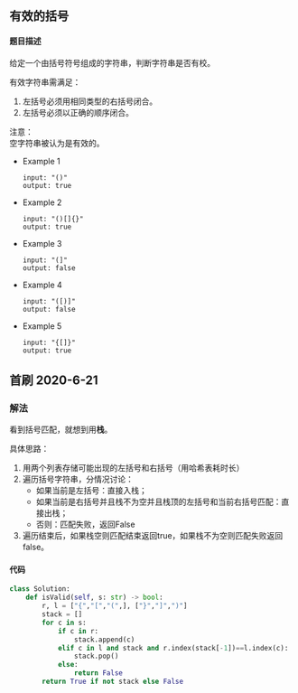 ## 有效的括号
#### 题目描述
给定一个由括号符号组成的字符串，判断字符串是否有校。

有效字符串需满足：  
1. 左括号必须用相同类型的右括号闭合。
2. 左括号必须以正确的顺序闭合。

注意：  
空字符串被认为是有效的。

- Example 1
    ```
    input: "()"
    output: true
    ```
- Example 2
    ```
    input: "()[]{}"
    output: true
    ```
- Example 3
    ```
    input: "(]"
    output: false
    ```
- Example 4
    ```
    input: "([)]"
    output: false
    ```
- Example 5
    ```
    input: "{[]}"
    output: true
    ```

## 首刷 2020-6-21
### 解法
看到括号匹配，就想到用**栈**。  

具体思路：  
1. 用两个列表存储可能出现的左括号和右括号（用哈希表耗时长）
2. 遍历括号字符串，分情况讨论：
   - 如果当前是左括号：直接入栈；
   - 如果当前是右括号并且栈不为空并且栈顶的左括号和当前右括号匹配：直接出栈；
   - 否则：匹配失败，返回False
3. 遍历结束后，如果栈空则匹配结束返回true，如果栈不为空则匹配失败返回false。
#### 代码
```python
class Solution:
    def isValid(self, s: str) -> bool:
        r, l = ["{","[","(",], ["}","]",")"]
        stack = []
        for c in s:
            if c in r:
                stack.append(c)
            elif c in l and stack and r.index(stack[-1])==l.index(c):
                stack.pop()
            else:
                return False
        return True if not stack else False
```